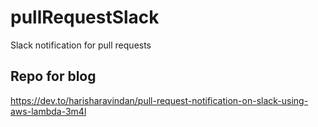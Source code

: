 # pullRequestSlack
Slack notification for pull requests


## Repo for blog 
https://dev.to/harisharavindan/pull-request-notification-on-slack-using-aws-lambda-3m4l
